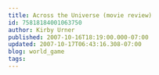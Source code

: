```yaml
---
title: Across the Universe (movie review)
id: 75818184001063750
author: Kirby Urner
published: 2007-10-16T18:19:00.000-07:00
updated: 2007-10-17T06:43:16.308-07:00
blog: world_game
tags: 
---
```


